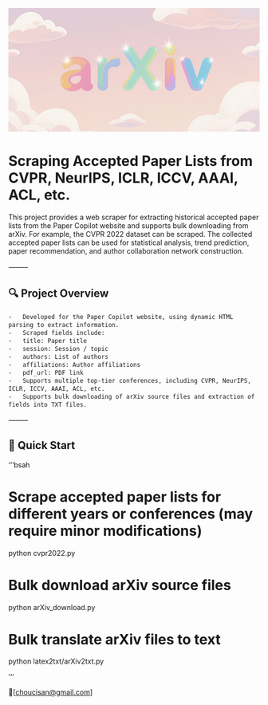 ![](images/arXiv.png)

# Scraping Accepted Paper Lists from CVPR, NeurIPS, ICLR, ICCV, AAAI, ACL, etc.

This project provides a web scraper for extracting historical accepted paper lists from the Paper Copilot website and supports bulk downloading from arXiv.
For example, the CVPR 2022 dataset can be scraped. The collected accepted paper lists can be used for statistical analysis, trend prediction, paper recommendation, and author collaboration network construction.

⸻

## 🔍 Project Overview
	-	Developed for the Paper Copilot website, using dynamic HTML parsing to extract information.
	-	Scraped fields include:
	-	title: Paper title
	-	session: Session / topic
	-	authors: List of authors
	-	affiliations: Author affiliations
	-	pdf_url: PDF link
	-	Supports multiple top-tier conferences, including CVPR, NeurIPS, ICLR, ICCV, AAAI, ACL, etc.
	-	Supports bulk downloading of arXiv source files and extraction of fields into TXT files.

⸻

## 🚀 Quick Start

‘’‘bsah

# Scrape accepted paper lists for different years or conferences (may require minor modifications)
python cvpr2022.py

# Bulk download arXiv source files
python arXiv_download.py

# Bulk translate arXiv files to text
python latex2txt/arXiv2txt.py

’‘‘


📧[choucisan@gmail.com]
